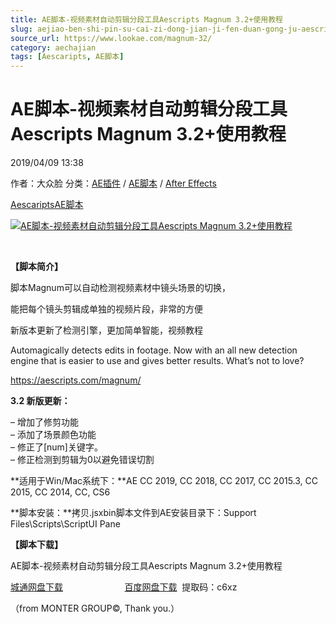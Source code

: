 ```yaml
---
title: AE脚本-视频素材自动剪辑分段工具Aescripts Magnum 3.2+使用教程
slug: aejiao-ben-shi-pin-su-cai-zi-dong-jian-ji-fen-duan-gong-ju-aescripts-magnum-3-2-shi-yong-jiao-cheng
source_url: https://www.lookae.com/magnum-32/
category: aechajian
tags: [Aescaripts, AE脚本]
---
```

# AE脚本-视频素材自动剪辑分段工具Aescripts Magnum 3.2+使用教程

2019/04/09 13:38

作者：大众脸
分类：[AE插件](https://www.lookae.com/after-effects/aechajian/) / [AE脚本](https://www.lookae.com/after-effects/aescripts/) / [After Effects](https://www.lookae.com/after-effects/)

[Aescaripts](https://www.lookae.com/tag/aescaripts/)[AE脚本](https://www.lookae.com/tag/ae%e8%84%9a%e6%9c%ac/)

[![AE脚本-视频素材自动剪辑分段工具Aescripts Magnum 3.2+使用教程](https://www.lookae.com/wp-content/uploads/2015/11/magnum-3.jpg "AE脚本-视频素材自动剪辑分段工具Aescripts Magnum 3.2+使用教程-LookAE.com")](https://www.lookae.com/wp-content/uploads/2015/11/magnum-3.jpg)

﻿

**【脚本简介】**

脚本Magnum可以自动检测视频素材中镜头场景的切换，

能把每个镜头剪辑成单独的视频片段，非常的方便

新版本更新了检测引擎，更加简单智能，视频教程

Automagically detects edits in footage. Now with an all new detection engine that is easier to use and gives better results. What’s not to love?

https://aescripts.com/magnum/

**3.2 新版更新：**

– 增加了修剪功能  
– 添加了场景颜色功能  
– 修正了[num]关键字。  
– 修正检测到剪辑为0以避免错误切割

**适用于Win/Mac系统下：**AE CC 2019, CC 2018, CC 2017, CC 2015.3, CC 2015, CC 2014, CC, CS6

**脚本安装：**拷贝.jsxbin脚本文件到AE安装目录下：Support Files\Scripts\ScriptUI Pane

**【脚本下载】**

AE脚本-视频素材自动剪辑分段工具Aescripts Magnum 3.2+使用教程

[城通网盘下载](https://lookae.ctfile.com/fs/680462-362725875)                         [百度网盘下载](https://pan.baidu.com/s/1gHc6R1FMUhDYIK9zyMEZpA)  提取码：c6xz

（from MONTER GROUP©, Thank you.）

